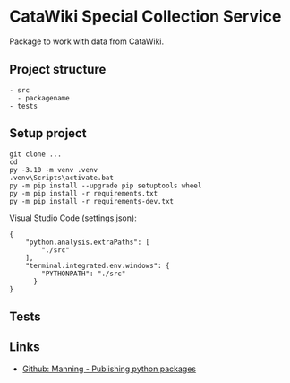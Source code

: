 # CataWiki Special Collection Service

Package to work with data from CataWiki.

## Project structure
```
- src
  - packagename
- tests
```

## Setup project
```
git clone ...
cd 
py -3.10 -m venv .venv
.venv\Scripts\activate.bat
py -m pip install --upgrade pip setuptools wheel
py -m pip install -r requirements.txt
py -m pip install -r requirements-dev.txt
```

Visual Studio Code (settings.json):
```
{
    "python.analysis.extraPaths": [
        "./src"
    ],
    "terminal.integrated.env.windows": {
        "PYTHONPATH": "./src"
      }
}
```


## Tests



## Links
- [Github: Manning - Publishing python packages](https://github.com/daneah/publishing-python-packages)

